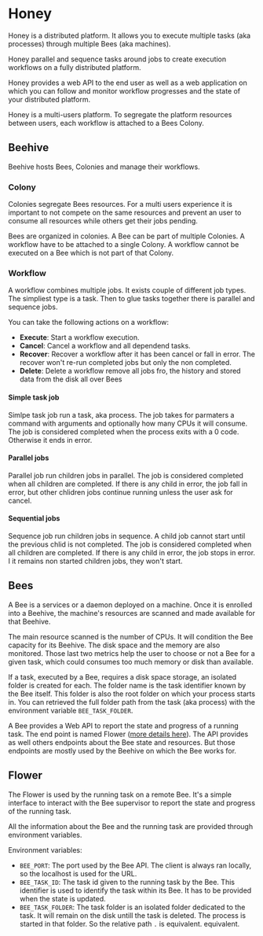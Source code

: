 # Honey

Honey is a distributed platform. It allows you to execute multiple 
tasks (aka processes) through multiple Bees (aka machines).

Honey parallel and sequence tasks around jobs to create execution
workflows on a fully distributed platform.

Honey provides a web API to the end user as well as a web application 
on which you can follow and monitor workflow progresses and 
the state of your distributed platform.

Honey is a multi-users platform. To segregate the platform resources 
between users, each workflow is attached to a Bees Colony.

## Beehive

Beehive hosts Bees, Colonies and manage their workflows.

### Colony

Colonies segregate Bees resources. For a multi users experience it is 
important to not compete on the same resources and prevent an user to 
consume all resources while others get their jobs pending.

Bees are organized in colonies. A Bee can be part of multiple Colonies. 
A workflow have to be attached to a single Colony.
A workflow cannot be executed on a Bee which is not part of that Colony.

### Workflow

A workflow combines multiple jobs. It exists couple of different job 
types. The simpliest type is a task. Then to glue tasks together there 
is parallel and sequence jobs.

You can take the following actions on a workflow:

* **Execute**: Start a workflow execution.
* **Cancel**: Cancel a workflow and all dependend tasks.
* **Recover**: Recover a workflow after it has been cancel or fall in 
error. The recover won't re-run completed jobs but only the non completed.
* **Delete**: Delete a workflow remove all jobs fro, the history and 
stored data from the disk all over Bees

#### Simple task job

Simlpe task job run a task, aka process. The job takes for parmaters a
command with arguments and optionally how many CPUs it will consume.
The job is considered completed when the process exits with a 0 code. 
Otherwise it ends in error.

#### Parallel jobs

Parallel job run children jobs in parallel. The job is considered 
completed when all children are completed. If there is any child 
in error, the job fall in error, but other chlidren jobs continue 
running unless the user ask for cancel.

#### Sequential jobs

Sequence job run children jobs in sequence. A child job cannot start 
until the previous chlid is not completed. The job is considered 
completed when all children are completed. If there is any child in 
error, the job stops in error. I it remains non started children jobs,
they won't start.

## Bees

A Bee is a services or a daemon deployed on a machine. Once it is
enrolled into a Beehive, the machine's resources are scanned and 
made available for that Beehive.

The main resource scanned is the number of CPUs. It will condition
the Bee capacity for its Beehive. The disk space and the memory are
also monitored. Those last two metrics help the user to choose or not 
a Bee for a given task, which could consumes too much memory or disk 
than available.

If a task, executed by a Bee, requires a disk space storage, an 
isolated folder is created for each. The folder name is the task 
identifier known by the Bee itself. This folder is also the root
folder on which your process starts in. You can retrieved the full 
folder path from the task (aka process) with the environment 
variable `BEE_TASK_FOLDER`.

A Bee provides a Web API to report the state and progress of a 
running task. The end point is named Flower ([more details here](#flower)).
The API provides as well others endpoints about the Bee state and resources.
But those endpoints are mostly used by the Beehive on which the Bee
works for.

## Flower

The Flower is used by the running task on a remote Bee.
It's a simple interface to interact with the Bee supervisor to report the
state and progress of the running task.

All the information about the Bee and the running task are provided
through environment variables.

Environment variables:

* `BEE_PORT`: The port used by the Bee API. The client is always ran
locally, so the localhost is used for the URL.
* `BEE_TASK_ID`: The task id given to the running task by the Bee. 
This identifier is used to identify the task within its Bee. It has 
to be provided when the state is updated.
* `BEE_TASK_FOLDER`: The task folder is an isolated folder dedicated 
to the task. It will remain on the disk untill the task is deleted. 
The process is started in that folder. So the relative path `.` is 
equivalent.
equivalent.


